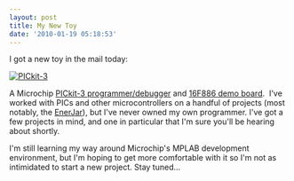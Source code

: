 ```yaml
---
layout: post
title: My New Toy
date: '2010-01-19 05:18:53'
---
```



I got a new toy in the mail today:

[![PICkit-3](http://res.cloudinary.com/meshulam/image/upload/h_413,w_550/v1437619411/IMG_2786_vgk9kd.jpg "IMG_2786")](http://res.cloudinary.com/meshulam/image/upload/v1437619411/IMG_2786_vgk9kd.jpg)

A Microchip [PICkit-3 programmer/debugger](http://www.microchip.com/stellent/idcplg?IdcService=SS_GET_PAGE&nodeId=1406&dDocName=en538340) and [16F886 demo board](http://www.microchipdirect.com/productsearch.aspx?Keywords=DM164120-3).  I've worked with PICs and other microcontrollers on a handful of projects (most notably, the [EnerJar](http://enerjar.net)), but I've never owned my own programmer. I've got a few projects in mind, and one in particular that I'm sure you'll be hearing about shortly.

I'm still learning my way around Microchip's MPLAB development environment, but I'm hoping to get more comfortable with it so I'm not as intimidated to start a new project. Stay tuned...


